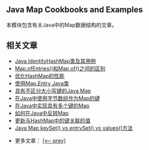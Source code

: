 ## Java Map Cookbooks and Examples

本模块包含有关Java中的Map数据结构的文章。

## 相关文章

+ [Java IdentityHashMap类及其用例](docs/Java-IdentityHashMap类及其用例.md)
+ [Map.ofEntries()和Map.of()之间的区别](docs/Map.ofEntries()和Map.of()之间的区别.md)
+ [优化HashMap的性能](docs/优化HashMap的性能.md)
+ [使用Map.Entry Java类](docs/使用Map.Entry-Java类.md)
+ [具有不区分大小写键的Java Map](docs/具有不区分大小写键的Java-Map.md)
+ [在Java中使用字节数组作为Map的键](docs/在Java中使用字节数组作为Map键.md)
+ [在Java中实现具有多个键的Map](docs/在Java中实现具有多个键的Map.md)
+ [如何在Java中反转Map](docs/如何在Java中反转Map.md)
+ [更新与HashMap中的键关联的值](docs/更新与HashMap中的键关联的值.md)
+ [Java Map keySet() vs entrySet() vs values()方法](docs/Java-Map–keySet()与entrySet()与values()方法.md)

- 更多文章： [[<-- prev]](../java-collections-maps-4/README.md)